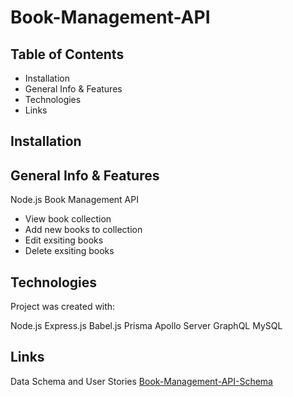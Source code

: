 # Book-Management-API


## Table of Contents

* Installation
* General Info & Features
* Technologies
* Links


## Installation


## General Info & Features

Node.js Book Management API

* View book collection
* Add new books to collection
* Edit exsiting books
* Delete exsiting books


## Technologies

Project was created with:

Node.js
Express.js
Babel.js
Prisma
Apollo Server
GraphQL
MySQL


## Links

Data Schema and User Stories
[Book-Management-API-Schema](https://docs.google.com/spreadsheets/d/1_2wFreyEVlK1XuAi4IgH6Neh9t_l7O06_0kgFn3Ch-c/edit#gid=0)



